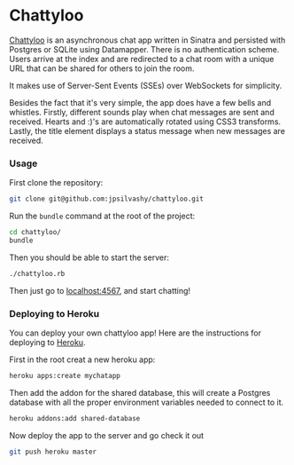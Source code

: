 Chattyloo
=========

[Chattyloo](http://chattyloo.com) is an asynchronous chat app written in Sinatra and persisted with Postgres or SQLite using Datamapper. There is no authentication scheme. Users arrive at the index and are redirected to a chat room with a unique URL that can be shared for others to join the room.

It makes use of Server-Sent Events (SSEs) over WebSockets for simplicity.

Besides the fact that it's very simple, the app does have a few bells and whistles. Firstly, different sounds play when chat messages are sent and received. Hearts and :)'s are automatically rotated using CSS3 transforms. Lastly, the title element displays a status message when new messages are received.

### Usage

First clone the repository:

``` sh
git clone git@github.com:jpsilvashy/chattyloo.git
```

Run the `bundle` command at the root of the project:

``` sh
cd chattyloo/
bundle
```

Then you should be able to start the server:

``` sh
./chattyloo.rb
```

Then just go to [localhost:4567](http://localhost:4567), and start chatting!

### Deploying to Heroku

You can deploy your own chattyloo app! Here are the instructions for deploying to [Heroku](http://heroku.com).

First in the root creat a new heroku app:

``` sh
heroku apps:create mychatapp
```

Then add the addon for the shared database, this will create a Postgres database with all the proper environment variables needed to connect to it.

``` sh
heroku addons:add shared-database
```

Now deploy the app to the server and go check it out

``` sh
git push heroku master
```
